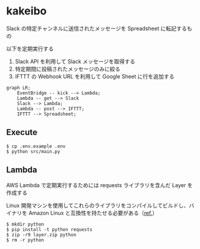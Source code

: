 # kakeibo

Slack の特定チャンネルに送信されたメッセージを Spreadsheet に転記するもの

以下を定期実行する

1. Slack API を利用して Slack メッセージを取得する
2. 特定期間に投稿されたメッセージのみに絞る
3. IFTTT の Webhook URL を利用して Google Sheet に行を追加する

```mermaid
graph LR;
    EventBridge -- kick --> Lambda;
    Lambda -- get --> Slack
    Slack --> Lambda;
    Lambda -- post --> IFTTT;
    IFTTT --> Spreadsheet;
```

## Execute

```
$ cp .env.example .env
$ python src/main.py
```

## Lambda

AWS Lambda で定期実行するためには requests ライブラリを含んだ Layer を作成する

Linux 開発マシンを使用してこれらのライブラリをコンパイルしてビルドし、バイナリを Amazon Linux と互換性を持たせる必要がある（[ref.](https://docs.aws.amazon.com/ja_jp/lambda/latest/dg/configuration-layers.html)）

```
$ mkdir python
$ pip install -t python requests
$ zip -r9 layer.zip python
$ rm -r python
```

